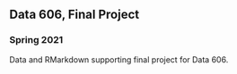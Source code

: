 ## Data 606, Final Project
### Spring 2021

Data and RMarkdown supporting final project for Data 606.
